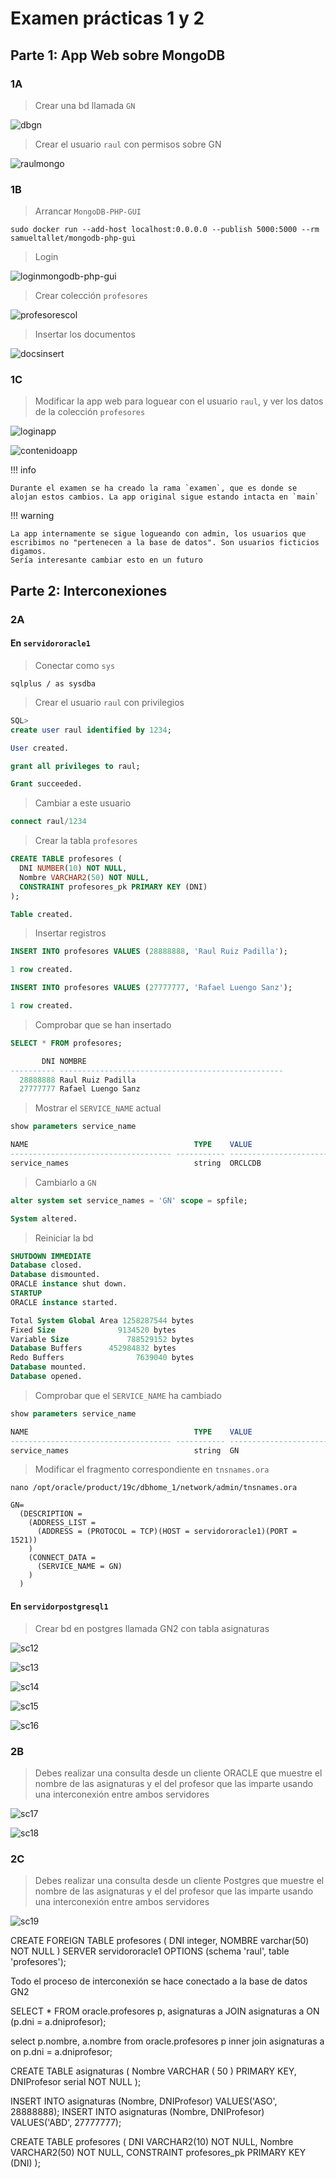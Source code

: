 # Examen prácticas 1 y 2

## Parte 1: App Web sobre MongoDB

### 1A

> Crear una bd llamada `GN`

![dbgn](https://i.imgur.com/U1sMALP.png)

> Crear el usuario `raul` con permisos sobre GN

![raulmongo](https://i.imgur.com/8NBLxMR.png)

### 1B

> Arrancar `MongoDB-PHP-GUI`

```shell
sudo docker run --add-host localhost:0.0.0.0 --publish 5000:5000 --rm samueltallet/mongodb-php-gui
```

> Login

![loginmongodb-php-gui](https://i.imgur.com/CtLObCW.jpg)

> Crear colección `profesores`

![profesorescol](https://i.imgur.com/7y0Mbbr.png)

> Insertar los documentos

![docsinsert](https://i.imgur.com/2pm415B.png)

### 1C

> Modificar la app web para loguear con el usuario `raul`, y ver los datos de la colección `profesores`

![loginapp](https://i.imgur.com/TT2fKXJ.png)

![contenidoapp](https://i.imgur.com/ODFwOqg.png)

!!! info

    Durante el examen se ha creado la rama `examen`, que es donde se alojan estos cambios. La app original sigue estando intacta en `main`

!!! warning

    La app internamente se sigue logueando con admin, los usuarios que escribimos no "pertenecen a la base de datos". Son usuarios ficticios digamos.  
    Sería interesante cambiar esto en un futuro














## Parte 2: Interconexiones

### 2A

#### En `servidororacle1`

> Conectar como `sys`

```shell
sqlplus / as sysdba
```

> Crear el usuario `raul` con privilegios

```sql
SQL>
create user raul identified by 1234;

User created.

grant all privileges to raul;

Grant succeeded.
```

> Cambiar a este usuario

```sql
connect raul/1234
```

> Crear la tabla `profesores`

```sql
CREATE TABLE profesores (
  DNI NUMBER(10) NOT NULL,
  Nombre VARCHAR2(50) NOT NULL,
  CONSTRAINT profesores_pk PRIMARY KEY (DNI)
);

Table created.
```

> Insertar registros

```sql
INSERT INTO profesores VALUES (28888888, 'Raul Ruiz Padilla');

1 row created.

INSERT INTO profesores VALUES (27777777, 'Rafael Luengo Sanz');

1 row created.
```

> Comprobar que se han insertado

```sql
SELECT * FROM profesores;

       DNI NOMBRE
---------- --------------------------------------------------
  28888888 Raul Ruiz Padilla
  27777777 Rafael Luengo Sanz
```

> Mostrar el `SERVICE_NAME` actual

```sql
show parameters service_name

NAME		                             TYPE	 VALUE
------------------------------------ ----------- ------------------------------
service_names		                     string	 ORCLCDB
```

> Cambiarlo a `GN`

```sql
alter system set service_names = 'GN' scope = spfile;

System altered.
```

> Reiniciar la bd

```sql
SHUTDOWN IMMEDIATE
Database closed.
Database dismounted.
ORACLE instance shut down.
STARTUP
ORACLE instance started.

Total System Global Area 1258287544 bytes
Fixed Size	            9134520 bytes
Variable Size	          788529152 bytes
Database Buffers	  452984832 bytes
Redo Buffers	            7639040 bytes
Database mounted.
Database opened.
```

> Comprobar que el `SERVICE_NAME` ha cambiado

```sql
show parameters service_name

NAME		                             TYPE	 VALUE
------------------------------------ ----------- ------------------------------
service_names		                     string	 GN
```

> Modificar el fragmento correspondiente en `tnsnames.ora`

```shell
nano /opt/oracle/product/19c/dbhome_1/network/admin/tnsnames.ora
```

```shell
GN=
  (DESCRIPTION =
    (ADDRESS_LIST =
      (ADDRESS = (PROTOCOL = TCP)(HOST = servidororacle1)(PORT = 1521))
    )
    (CONNECT_DATA =
      (SERVICE_NAME = GN)
    )
  )
```

#### En `servidorpostgresql1`


























> Crear bd en postgres llamada GN2 con tabla asignaturas

![sc12](https://i.imgur.com/G1R4zbG.png)

![sc13](https://i.imgur.com/lbdIwQW.png)

![sc14](https://i.imgur.com/dIYvFTr.png)

![sc15](https://i.imgur.com/pHNIJGl.png)

![sc16](https://i.imgur.com/B6zCaSF.png)






















### 2B

> Debes realizar una consulta desde un cliente ORACLE que muestre el nombre de las asignaturas y el del profesor que las imparte usando una interconexión entre ambos servidores

![sc17](https://i.imgur.com/wTvFxSh.png)

![sc18](https://i.imgur.com/s9Hk5sT.png)

### 2C

> Debes realizar una consulta desde un cliente Postgres que muestre el nombre de las asignaturas y el del profesor que las imparte usando una interconexión entre ambos servidores

![sc19](https://i.imgur.com/wVhohqs.png)

CREATE FOREIGN TABLE profesores (
    DNI         integer,
    NOMBRE      varchar(50) NOT NULL
)
SERVER servidororacle1 OPTIONS (schema 'raul', table 'profesores');

Todo el proceso de interconexión se hace conectado a la base de datos GN2

SELECT *
FROM oracle.profesores p, asignaturas a
JOIN asignaturas a
ON (p.dni = a.dniprofesor);

select p.nombre, a.nombre
from oracle.profesores p inner join
asignaturas a on p.dni = a.dniprofesor;


CREATE TABLE asignaturas (
  Nombre VARCHAR ( 50 ) PRIMARY KEY,
  DNIProfesor serial NOT NULL
);

INSERT INTO asignaturas (Nombre, DNIProfesor) VALUES('ASO', 28888888);
INSERT INTO asignaturas (Nombre, DNIProfesor) VALUES('ABD', 27777777);



CREATE TABLE profesores (
  DNI VARCHAR2(10) NOT NULL,
  Nombre VARCHAR2(50) NOT NULL,
  CONSTRAINT profesores_pk PRIMARY KEY (DNI)
);